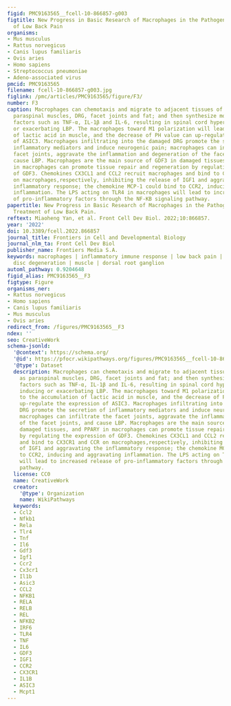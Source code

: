 ```yaml
---
figid: PMC9163565__fcell-10-866857-g003
figtitle: New Progress in Basic Research of Macrophages in the Pathogenesis and Treatment
  of Low Back Pain
organisms:
- Mus musculus
- Rattus norvegicus
- Canis lupus familiaris
- Ovis aries
- Homo sapiens
- Streptococcus pneumoniae
- Adeno-associated virus
pmcid: PMC9163565
filename: fcell-10-866857-g003.jpg
figlink: /pmc/articles/PMC9163565/figure/F3/
number: F3
caption: Macrophages can chemotaxis and migrate to adjacent tissues of IVD such as
  paraspinal muscles, DRG, facet joints and fat; and then synthesize more pro-inflammatory
  factors such as TNF-α, IL-1β and IL-6, resulting in spinal cord hyperalgesia, inducing
  or exacerbating LBP. The macrophages toward M1 polarization will lead to the accumulation
  of lactic acid in muscle, and the decrease of PH value can up-regulate the expression
  of ASIC3. Macrophages infiltrating into the damaged DRG promote the secretion of
  inflammatory mediators and induce neurogenic pain; macrophages can infiltrate the
  facet joints, aggravate the inflammation and degeneration of the facet joints, and
  cause LBP. Macrophages are the main source of GDF3 in damaged tissues, and PPARY
  in macrophages can promote tissue repair and regeneration by regulating the expression
  of GDF3. Chemokines CX3CL1 and CCL2 recruit macrophages and bind to CX3CR1 and CCR
  on macrophages,respectively, inhibiting the release of IGF1 and aggravating the
  inflammatory response; the chemokine MCP-1 could bind to CCR2, inducing and aggravating
  inflammation. The LPS acting on TLR4 in macrophages will lead to increased release
  of pro-inflammatory factors through the NF-KB signaling pathway.
papertitle: New Progress in Basic Research of Macrophages in the Pathogenesis and
  Treatment of Low Back Pain.
reftext: Miaoheng Yan, et al. Front Cell Dev Biol. 2022;10:866857.
year: '2022'
doi: 10.3389/fcell.2022.866857
journal_title: Frontiers in Cell and Developmental Biology
journal_nlm_ta: Front Cell Dev Biol
publisher_name: Frontiers Media S.A.
keywords: macrophages | inflammatory immune response | low back pain | intervertebral
  disc degeneration | muscle | dorsal root ganglion
automl_pathway: 0.9204648
figid_alias: PMC9163565__F3
figtype: Figure
organisms_ner:
- Rattus norvegicus
- Homo sapiens
- Canis lupus familiaris
- Mus musculus
- Ovis aries
redirect_from: /figures/PMC9163565__F3
ndex: ''
seo: CreativeWork
schema-jsonld:
  '@context': https://schema.org/
  '@id': https://pfocr.wikipathways.org/figures/PMC9163565__fcell-10-866857-g003.html
  '@type': Dataset
  description: Macrophages can chemotaxis and migrate to adjacent tissues of IVD such
    as paraspinal muscles, DRG, facet joints and fat; and then synthesize more pro-inflammatory
    factors such as TNF-α, IL-1β and IL-6, resulting in spinal cord hyperalgesia,
    inducing or exacerbating LBP. The macrophages toward M1 polarization will lead
    to the accumulation of lactic acid in muscle, and the decrease of PH value can
    up-regulate the expression of ASIC3. Macrophages infiltrating into the damaged
    DRG promote the secretion of inflammatory mediators and induce neurogenic pain;
    macrophages can infiltrate the facet joints, aggravate the inflammation and degeneration
    of the facet joints, and cause LBP. Macrophages are the main source of GDF3 in
    damaged tissues, and PPARY in macrophages can promote tissue repair and regeneration
    by regulating the expression of GDF3. Chemokines CX3CL1 and CCL2 recruit macrophages
    and bind to CX3CR1 and CCR on macrophages,respectively, inhibiting the release
    of IGF1 and aggravating the inflammatory response; the chemokine MCP-1 could bind
    to CCR2, inducing and aggravating inflammation. The LPS acting on TLR4 in macrophages
    will lead to increased release of pro-inflammatory factors through the NF-KB signaling
    pathway.
  license: CC0
  name: CreativeWork
  creator:
    '@type': Organization
    name: WikiPathways
  keywords:
  - Ccl2
  - Nfkb1
  - Rela
  - Tlr4
  - Tnf
  - Il6
  - Gdf3
  - Igf1
  - Ccr2
  - Cx3cr1
  - Il1b
  - Asic3
  - CCL2
  - NFKB1
  - RELA
  - RELB
  - REL
  - NFKB2
  - IRF6
  - TLR4
  - TNF
  - IL6
  - GDF3
  - IGF1
  - CCR2
  - CX3CR1
  - IL1B
  - ASIC3
  - Mcpt1
---
```

